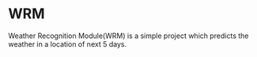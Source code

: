 # WRM
Weather Recognition Module(WRM) is a simple project which predicts the weather in a location of next 5 days.
